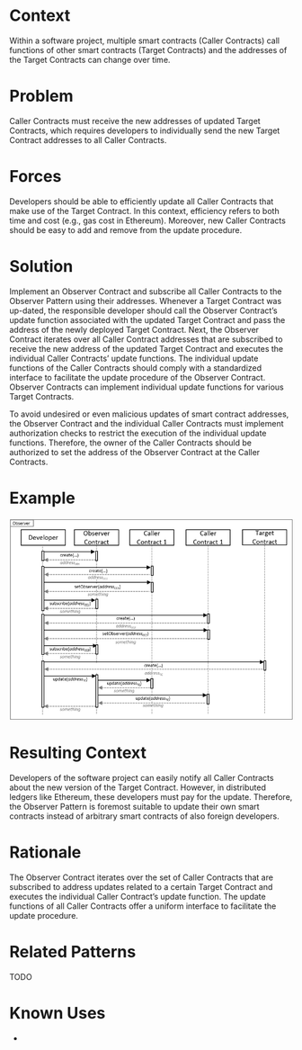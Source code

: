 # Context
Within a software project, multiple smart contracts (Caller Contracts) call functions of other smart contracts (Target Contracts) and the addresses of the Target Contracts can change over time.
# Problem
Caller Contracts must receive the new addresses of updated Target Contracts, which requires developers to individually send the new Target Contract addresses to all Caller Contracts.
# Forces
Developers should be able to efficiently update all Caller Contracts that make use of the Target Contract. In this context, efficiency refers to both time and cost (e.g., gas cost in Ethereum). Moreover, new Caller Contracts should be easy to add and remove from the update procedure.
# Solution
Implement an Observer Contract and subscribe all Caller Contracts to the Observer Pattern using their addresses. Whenever a Target Contract was up-dated, the responsible developer should call the Observer Contract’s update function associated with the updated Target Contract and pass the address of the newly deployed Target Contract. Next, the Observer Contract iterates over all Caller Contract addresses that are subscribed to receive the new address of the updated Target Contract and executes the individual Caller Contracts’ update functions. The individual update functions of the Caller Contracts should comply with a standardized interface to facilitate the update procedure of the Observer Contract. Observer Contracts can implement individual update functions for various Target Contracts.

To avoid undesired or even malicious updates of smart contract addresses, the Observer Contract and the individual Caller Contracts must implement authorization checks to restrict the execution of the individual update functions. Therefore, the owner of the Caller Contracts should be authorized to set the address of the Observer Contract at the Caller Contracts.
# Example
![Observer](Observer%20Pattern%20-%20Observer.png)
# Resulting Context
Developers of the software project can easily notify all Caller Contracts about the new version of the Target Contract. However, in distributed ledgers like Ethereum, these developers must pay for the update. Therefore, the Observer Pattern is foremost suitable to update their own smart contracts instead of arbitrary smart contracts of also foreign developers.
# Rationale
The Observer Contract iterates over the set of Caller Contracts that are subscribed to address updates related to a certain Target Contract and executes the individual Caller Contract’s update function. The update functions of all Caller Contracts offer a uniform interface to facilitate the update procedure.
# Related Patterns
TODO
# Known Uses
-
